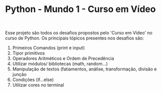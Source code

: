 <h1>Python - Mundo 1 - Curso em Vídeo</h1>
<br>
<p>Esse projeto são todos os desafios propostos pelo 'Curso em Vídeo' no curso de Python. Os principais tópicos presentes nos desafios são:</p>
<ol>
  <li>Primeiros Comandos (print e input)</li>
  <li>Tipor primitivos</li>
  <li>Operadores Aritméticos e Ordem de Precedência</li>
  <li>Utilizar módulos/ bibliotecas (math, random...)</li>
  <li>Manipulação de textos (fatiamentos, análise, transformação, divisão e junção</li>
  <li>Condições (if...else)</li>
  <li>Utilizar cores no terminal</li>
</ol>
